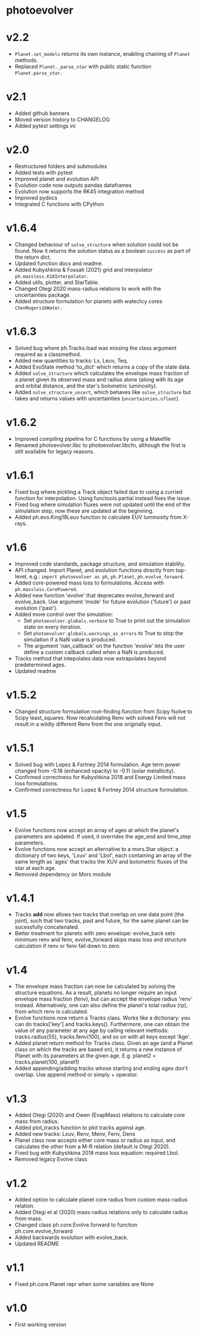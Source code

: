 
# photoevolver

# v2.2

- `Planet.set_models` returns its own instance, enabling chaining of `Planet` methods.
- Replaced `Planet._parse_star` with public static function `Planet.parse_star`.

# v2.1

- Added github banners
- Moved version history to CHANGELOG
- Added pytest settings ini

# v2.0

- Restructured folders and submodules
- Added tests with pytest
- Improved planet and evolution API
- Evolution code now outputs pandas dataframes
- Evolution now supports the RK45 integration method
- Improved pydocs
- Integrated C functions with CPython

# v1.6.4

- Changed behaviour of `solve_structure` when solution could not be found. Now it returns the solution status as a boolean `success` as part of the return dict.
- Updated function docs and readme.
- Added Kubyshkina & Fossati (2021) grid and interpolator `ph.massloss.K18Interpolator`.
- Added utils, plotter, and StarTable.
- Changed Otegi 2020 mass-radius relations to work with the uncertainties package.
- Added structure formulation for planets with water/icy cores `ChenRogers16Water`.

# v1.6.3

- Solved bug where ph.Tracks.load was missing the class argument required as a classmethod.
- Added new quantities to tracks: Lx, Leuv, Teq.
- Added EvoState method 'to_dict' which returns a copy of the state data.
- Added `solve_structure` which calculates the envelope mass fraction of a planet given its observed mass and radius alone (along with its age and orbital distance, and the star's bolometric luminosity).
- Added `solve_structure_uncert`, which behaves like `solve_structure` but takes
and returns values with uncertainties (`uncertainties.ufloat`).

# v1.6.2

- Improved compiling pipeline for C functions by using a Makefile
- Renamed photoevolver.libc to photoevolver.libcfn, although the first is still available for legacy reasons.

# v1.6.1

- Fixed bug where pickling a Track object failed due to using a curried function for interpolation. Using functools.partial instead fixes the issue.
- Fixed bug where simulation fluxes were not updated until the end of the simulation step, now these are updated at the beginning.
- Added ph.evo.King18Leuv function to calculate EUV luminosity from X-rays.

# v1.6

- Improved code standards, package structure, and simulation stability.
- API changed. Import Planet, and evolution functions directly from top-level, e.g.: `import photoevolver as ph`, `ph.Planet`, `ph.evolve_forward`.
- Added core-powered mass loss to formulations. Access with `ph.massloss.CorePowered`.
- Added new function 'evolve' that deprecates evolve_forward and evolve_back. Use argument 'mode' for future evolution ('future') or past evolution ('past'). 
- Added more control over the simulation:
    * Set `photoevolver.globals.verbose` to True to print out the simulation state on every iteration.
    * Set `photoevolver.globals.warnings_as_errors` to True to stop the simulation if a NaN value is produced.
    * The argument 'nan_callback' on the function 'evolve' lets the user define a custom callback called when a NaN is produced.
- Tracks method that intepolates data now extrapolates beyond predetermined ages.
- Updated readme

# v1.5.2

- Changed structure formulation root-finding function from Scipy fsolve to Scipy least_squares. Now recalculating Renv with solved Fenv will not result in a wildly different Renv from the one originally input.

# v1.5.1

- Solved bug with Lopez & Fortney 2014 formulation. Age term power changed from -0.18 (enhanced opacity) to -0.11 (solar metallicity).
- Confirmed correctness for Kubyshkina 2018 and Energy Limited mass loss formulations.
- Confirmed correctness for Lopez & Fortney 2014 structure formulation.

# v1.5

- Evolve functions now accept an array of ages at which the planet's parameters are updated. If used, it overrides the age_end and time_step parameters.
- Evolve functions now accept an alternative to a mors.Star object: a dictionary of two keys, 'Lxuv' and 'Lbol', each containing an array of the same length as 'ages' that tracks the XUV and bolometric fluxes of the star at each age.
- Removed dependency on Mors module

# v1.4.1

- Tracks __add__ now allows two tracks that overlap on one data point (the joint), such that two tracks, past and future, for the same planet can be sucessfully concatenated.
- Better treatment for planets with zero envelope: evolve_back sets minimum renv and fenv, evolve_forward skips mass loss and structure calculation if renv or fenv fall down to zero.

# v1.4

- The envelope mass fraction can now be calculated by solving the structure equations. As a result, planets no longer require an input envelope mass fraction (fenv), but can accept the envelope radius 'renv' instead. Alternatively, one can also define the planet's total radius (rp), from which renv is calculated. 
- Evolve functions now return a Tracks class. Works like a dictionary: you can do tracks['key'] and tracks.keys(). Furthermore, one can obtain the value of any parameter at any age by calling relevant methods: tracks.radius(55), tracks.fenv(100), and so on with all keys except 'Age'.
- Added planet return method for Tracks class. Given an age (and a Planet class on which the tracks are based on), it returns a new instance of Planet with its parameters at the given age. E.g. planet2 = tracks.planet(100, planet1)
- Added appending/adding tracks whose starting and ending ages don't overlap. Use append method or simply + operator.

# v1.3

- Added Otegi (2020) and Owen (EvapMass) relations to calculate core mass from radius.
- Added plot_tracks function to plot tracks against age.
- Added new tracks: Lxuv, Renv, Menv, Fenv, Dens
- Planet class now accepts either core mass or radius as input, and calculates the other from a M-R relation (default is Otegi 2020).
- Fixed bug with Kubyshkina 2018 mass loss equation: required Lbol.
- Removed legacy Evolve class

# v1.2

- Added option to calculate planet core radius from custom mass-radius relation.
- Added Otegi et al (2020) mass-radius relations only to calculate radius from mass.
- Changed class ph.core.Evolve.forward to function ph.core.evolve_forward
- Added backwards evolution with evolve_back.
- Updated README

# v1.1

- Fixed ph.core.Planet repr when some variables are None

# v1.0

- First working version
